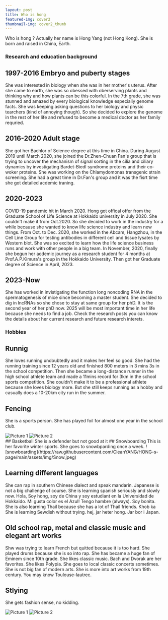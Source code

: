 ```yaml
---
layout: post
title: Who is hong
featured-img: cover2
thumbnail-img: cover2_thumb
---
```

Who is hong ? Actually her name is Hong Yang (not Hong Kong). She is born and raised in China, Earth.
### Research and education background
## 1997-2016 Embryo and puberty stages 
She was interested in biology when she was in her mother's uterus. 
After she came to earth, she was so obessed with oberserving plants and thinking why and how plants can be this colorful. 
In the 7th grade, she was stunned and amazed by every biological knowledge especially genome facts. She was keeping asking questions to her biology and physic tearchers (kind of annoying though). 
So she decided to explore the genome in the rest of her life and refused to become a medical doctor as her family requried. 
## 2016-2020 Adult stage
She got her Bachlor of Science degree at this time in China. During August 2019 until March 2020, she joined the Dr.Zhen-Chuan Fan's group that is trying to uncover the mechanism of signal sorting in the  cilia and ciliary dynamics by investigating Bardet-Biedl syndrome proteins and their co-woker proteins.
She was working on the Chlamydomonas transgenic strain screening. She had a great time in Dr.Fan's group and it was the fisrt time she got detailed acdemic traning.
## 2020-2023
COVID-19 pandemic hit in March 2020. Hong got offical offer from the Graduate School of Life Science at Hokkaido university in July 2020.
She couldn't make it from Oct.2020. So she decided to work in the industry for a while because she wanted to know life science industry and learn new things. 
From Oct. to Dec. 2020, she worked in the Abcam, Hangzhou, in the Cell Line Group for testing antibodies in different cell and tissue lysates by Western blot. 
She was so excited to learn how the life science business runs and work with other people in a big team.
In November, 2020, finally she begun her acdemic journey as a research student for 4 months at Prof.A.P.Kimura's group in the Hokkaido University. Then got her Graduate degree of Science in April, 2023.
## 2023-Now
She has worked in invistigating the function long noncoding RNA in the spermatogenesis of mice since becoming a master student. She decided to dig in lncRNAs so she chose to stay at same group for her phD. 
It is the second year of her phD now. 2025 will be most important time in her life because she needs to find a job. Check the research posts you can know the details about her current research and future research interets.

### Hobbies
## Runnig
She loves running undoubtedly and it makes her feel so good. She had the running training since 12 years old and finished 800 meters in 3 mins 3s in the school competition. 
Then she became a long-distance runner in the high school athlete team and made a 11mins record for 3km in the school sports competition. 
She couldn't make it to be a professional athlete because she loves biology more. But she still keeps running as a hobby and casually does a 10-20km city run in the summer.
## Fencing
She is a sports person. She has played foil for almost one year in the school club. 
<!-- Only include these images for this blog -->
<div class="side-by-side-images">
  <img src="https://raw.githubusercontent.com/CleanYANG/HONG-s-page/main/assets/img/workout.jpeg" alt="Picture 1">
  <img src="https://raw.githubusercontent.com/CleanYANG/HONG-s-page/main/assets/img/fence.jpeg" alt="Picture 2">
</div>
## Basketball
She is a defender but not good at it
## Snowboarding
This is her favorite winter sports. She goes to snowbparding once a week.
![snowboarding](https://raw.githubusercontent.com/CleanYANG/HONG-s-page/main/assets/img/Snow.jpeg)

## Learning different languages
She can rap in southern Chinese dialect and speak mandarin. Japanese is not a big challenge of course. She is learning spanish seriously and slowly now. 
Hola, Soy hong, soy de China y soy estudiant en la Universidad de Hokkaido. Mi gusta color es el Azul! Tengo hambre (always). Soy bonita.
She is also learning Thail because she has a lot of Thail friends. Khob ka 
She is learning Sewdish without trying. hej, jar heter hong. Jar bor i Japan.
## Old school rap, metal and classic music and elegant art works
Shw was trying to learn French but quitted because  it is too hard.
She played drums because she is so into rap. She has became a huge fan of Eminem since 10th grade. She likes classic music. Bach and Dvorak are her favorites. She likes Polypia.
She goes to local classic concerts sometimes.
She is not big fan of modern arts. She is more into art works from 19th century. You may know Toulouse-lautrec.
## Stlying
She gets fashion sense, no kidding.
<!-- Only include these images for this blog -->
<div class="side-by-side-images">
  <img src="https://raw.githubusercontent.com/CleanYANG/HONG-s-page/main/assets/img/F1.jpeg" alt="Picture 1">
  <img src="https://raw.githubusercontent.com/CleanYANG/HONG-s-page/main/assets/img/F2.jpeg" alt="Picture 2">
</div>